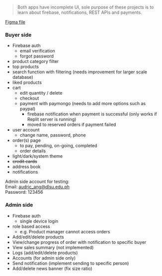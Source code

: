 > Both apps have incomplete UI, sole purpose of these projects is to learn about firebase, notifications, REST APIs and payments.

[Figma file](https://www.figma.com/design/cJLWiTPuxWvsEVm9xWv7Gg/eCommerce-app?node-id=0-1&t=GjT2DXusLCNEw6I0-1)

### Buyer side
- Firebase auth
  - email verification
  - forgot password
- product category filter
- top products
- search function with filtering (needs improvement for larger scale database)
- liked products
- cart
  - edit quantity / delete
  - checkout
  - payment with paymongo (needs to add more options such as paypal)
      - firebase notification when payment is successful (only works if Replit server is running)
      - moved to reserved orders if payment failed
- user account
  - change name, password, phone
- order(s) page
  - to pay, pending, on-going, completed
  - order details
- light/dark/system theme
- ~~credit cards~~
- address book
- notifications

Admin side account for testing:   
Email: audric_ang@dlsu.edu.ph  
Password: 123456  

### Admin side
- Firebase auth
  - single device login
- role based access
  - e.g. Product manager cannot access orders
- Add/edit/delete products
- View/change progress of order with notification to specific buyer
- View sales summary (not implemented)
- Logs (add/edit/delete products)
- Accounts (for admin side only)
- Send notification (implement sending to specific person)
- Add/delete news banner (fix size ratio)
